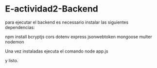 # E-actividad2-Backend

para ejecutar el backend es necessario instalar las siguientes dependencias:

 npm install bcryptjs cors dotenv express jsonwebtoken mongoose multer nodemon

 Una vez instaladas ejecuta el comando node app.js

 y listo.
